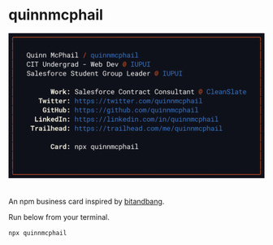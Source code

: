 # quinnmcphail

<center><img width="550" style="margin-bottom: 20px;" src="img/card.png" /></center>

An npm business card inspired by [bitandbang](https://twitter.com/bitandbang).

Run below from your terminal.

```bash
npx quinnmcphail
```
